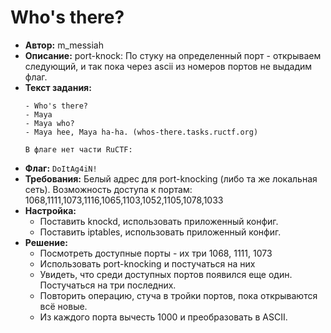 # Who's there?

+ __Автор:__ m_messiah
+ __Описание:__ port-knock: По стуку на определенный порт - открываем следующий, и так пока через ascii из номеров портов не выдадим флаг.
+ __Текст задания:__
  ```
  - Who's there?
  - Maya
  - Maya who?
  - Maya hee, Maya ha-ha. (whos-there.tasks.ructf.org)
  
  В флаге нет части RuCTF: 
  ```
+ __Флаг:__ `DoItAg4iN!`
+ __Требования:__ Белый адрес для port-knocking (либо та же локальная сеть). Возможность доступа к портам: 1068,1111,1073,1116,1065,1103,1052,1105,1078,1033
+ __Настройка:__
  - Поставить knockd, использовать приложенный конфиг.
  - Поставить iptables, использовать приложенный конфиг.
+ __Решение:__
  - Посмотреть доступные порты - их три 1068, 1111, 1073
  - Использовать port-knocking и постучаться на них
  - Увидеть, что среди доступных портов появился еще один. Постучаться на три последних.
  - Повторить операцию, стуча в тройки портов, пока открываются всё новые.
  - Из каждого порта вычесть 1000 и преобразовать в ASCII.
